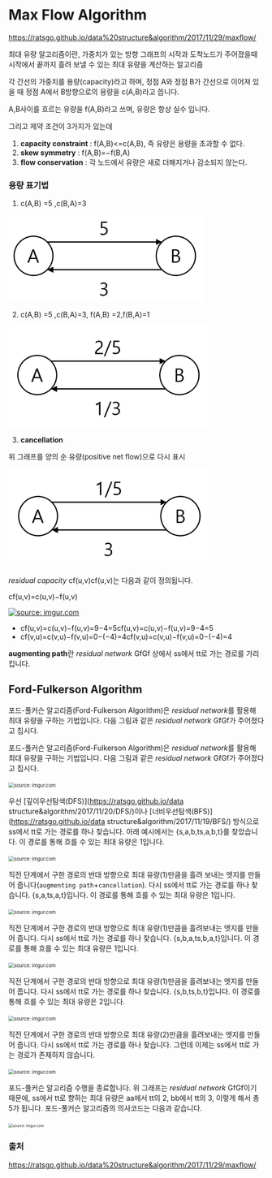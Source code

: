 # Max Flow Algorithm

https://ratsgo.github.io/data%20structure&algorithm/2017/11/29/maxflow/



최대 유량 알고리즘이란, 가중치가 있는 방향 그래프의 시작과 도착노드가 주어졌을때 시작에서 끝까지 흘려 보낼 수 있는 최대 유량을 계산하는 알고리즘



각 간선의 가중치를 용량(capacity)라고 하며,  정점 A와 정점 B가 간선으로 이어져 있을 때 정점 A에서 B방향으로의 용량을 c(A,B)라고 씁니다.<!--용량은 항상 0 이상입니다.-->

A,B사이를 흐르는 유량을 f(A,B)라고 쓰며, 유량은 항상 실수 입니다.

그리고 제약 조건이 3가지가 있는데

1. **capacity constraint** : f(A,B)<=c(A,B), 즉 유량은 용량을 초과할 수 없다.
2. **skew symmetry** : f(A,B)=−f(B,A)
3. **flow conservation** : 각 노드에서 유량은 새로 더해지거나 감소되지 않는다.



### 용량 표기법 

1. c(A,B) =5 ,c(B,A)=3

<img src="./그림1.png" alt="그림1" style="zoom:75%;" />

2. c(A,B) =5 ,c(B,A)=3, f(A,B) =2,f(B,A)=1

<img src="./그림2.png" alt="그림2" style="zoom:75%;" />

3. **cancellation**

위 그래프를 양의 순 유량(positive net flow)으로 다시 표시

<img src="./그림3.png" alt="그림3" style="zoom:75%;" />





*residual capacity* cf(u,v)cf(u,v)는 다음과 같이 정의됩니다.

cf(u,v)=c(u,v)−f(u,v)



[![source: imgur.com](https://i.imgur.com/Ov9juqX.png)](https://imgur.com/Ov9juqX)

- cf(u,v)=c(u,v)−f(u,v)=9−4=5cf(u,v)=c(u,v)−f(u,v)=9−4=5
- cf(v,u)=c(v,u)−f(v,u)=0−(−4)=4cf(v,u)=c(v,u)−f(v,u)=0−(−4)=4

**augmenting path**란 *residual network* GfGf 상에서 ss에서 tt로 가는 경로를 가리킵니다.





## Ford-Fulkerson Algorithm

포드-풀커슨 알고리즘(Ford-Fulkerson Algorithm)은 *residual network*를 활용해 최대 유량을 구하는 기법입니다. 다음 그림과 같은 *residual network* GfGf가 주어졌다고 칩시다.

포드-풀커슨 알고리즘(Ford-Fulkerson Algorithm)은 *residual network*를 활용해 최대 유량을 구하는 기법입니다. 다음 그림과 같은 *residual network* GfGf가 주어졌다고 칩시다.

<img src="https://i.imgur.com/N7Sm2Ay.png" alt="source: imgur.com" style="zoom:67%;" />

우선 [깊이우선탐색(DFS)](https://ratsgo.github.io/data structure&algorithm/2017/11/20/DFS/)이나 [너비우선탐색(BFS)](https://ratsgo.github.io/data structure&algorithm/2017/11/19/BFS/) 방식으로 ss에서 tt로 가는 경로를 하나 찾습니다. 아래 예시에서는 {s,a,b,ts,a,b,t}를 찾았습니다. 이 경로를 통해 흐를 수 있는 최대 유량은 1입니다.

<img src="https://i.imgur.com/yeSBKsw.png" alt="source: imgur.com" style="zoom:67%;" />

직전 단계에서 구한 경로의 반대 방향으로 최대 유량(1)만큼을 흘려 보내는 엣지를 만들어 줍니다(`augmenting path`+`cancellation`). 다시 ss에서 tt로 가는 경로를 하나 찾습니다. {s,a,ts,a,t}입니다. 이 경로를 통해 흐를 수 있는 최대 유량은 1입니다.

<img src="https://i.imgur.com/CNk0XLJ.png" alt="source: imgur.com" style="zoom:67%;" />

직전 단계에서 구한 경로의 반대 방향으로 최대 유량(1)만큼을 흘려보내는 엣지를 만들어 줍니다. 다시 ss에서 tt로 가는 경로를 하나 찾습니다. {s,b,a,ts,b,a,t}입니다. 이 경로를 통해 흐를 수 있는 최대 유량은 1입니다.

<img src="https://i.imgur.com/rGIvRjB.png" alt="source: imgur.com" style="zoom:67%;" />

직전 단계에서 구한 경로의 반대 방향으로 최대 유량(1)만큼을 흘려보내는 엣지를 만들어 줍니다. 다시 ss에서 tt로 가는 경로를 하나 찾습니다. {s,b,ts,b,t}입니다. 이 경로를 통해 흐를 수 있는 최대 유량은 2입니다.

<img src="https://i.imgur.com/jrrzK79.png" alt="source: imgur.com" style="zoom:67%;" />

직전 단계에서 구한 경로의 반대 방향으로 최대 유량(2)만큼을 흘려보내는 엣지를 만들어 줍니다. 다시 ss에서 tt로 가는 경로를 하나 찾습니다. 그런데 이제는 ss에서 tt로 가는 경로가 존재하지 않습니다.

<img src="https://i.imgur.com/8oGwcq3.png" alt="source: imgur.com" style="zoom:67%;" />

포드-풀커슨 알고리즘 수행을 종료합니다. 위 그래프는 *residual network* GfGf이기 때문에, ss에서 tt로 향하는 최대 유량은 aa에서 tt의 2, bb에서 tt의 3, 이렇게 해서 총 5가 됩니다. 포드-풀커슨 알고리즘의 의사코드는 다음과 같습니다.

<img src="https://i.imgur.com/Bq1IvoA.png" alt="source: imgur.com" style="zoom:50%;" />





### 출처

https://ratsgo.github.io/data%20structure&algorithm/2017/11/29/maxflow/
